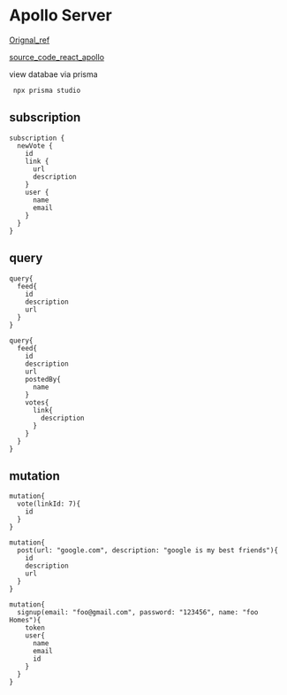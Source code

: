 # Apollo Server

[Orignal_ref](https://www.howtographql.com/graphql-js/0-introduction/)

[source_code_react_apollo](https://github.com/howtographql/react-apollo)

view databae via prisma

```shell
 npx prisma studio
 ```

## subscription

```shell
subscription {
  newVote {
    id
    link {
      url
      description
    }
    user {
      name
      email
    }
  }
}
```

## query

```shell
query{
  feed{
    id
    description
    url
  }
}
```

```shell
query{
  feed{
    id
    description
    url
    postedBy{
      name
    }
    votes{
      link{
        description
      }
    }
  }
}
```

## mutation

```shell
mutation{
  vote(linkId: 7){
    id
  }
}
```

```shell
mutation{
  post(url: "google.com", description: "google is my best friends"){
    id
    description
    url
  }
}
```

```shell
mutation{
  signup(email: "foo@gmail.com", password: "123456", name: "foo Homes"){
    token
    user{
      name
      email
      id
    }
  }
}
```
